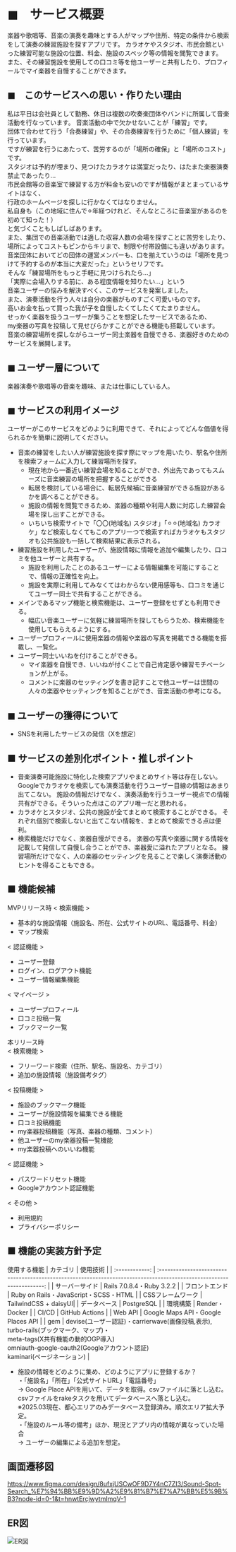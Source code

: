 # ◼︎　サービス概要
楽器や歌唱等、音楽の演奏を趣味とする人がマップや住所、特定の条件から検索をして演奏の練習施設を探すアプリです。
カラオケやスタジオ、市民会館といった練習可能な施設の位置、料金、施設のスペック等の情報を閲覧できます。
また、その練習施設を使用しての口コミ等を他ユーザーと共有したり、プロフィールでマイ楽器を自慢することができます。

## ◼︎　このサービスへの思い・作りたい理由
私は平日は会社員として勤務、休日は複数の吹奏楽団体やバンドに所属して音楽活動を行なっています。
音楽活動の中で欠かせないことが「練習」です。</br>
団体で合わせて行う「合奏練習」や、その合奏練習を行うために「個人練習」を行っています。</br>
ですが練習を行うにあたって、苦労するのが「場所の確保」と「場所のコスト」です。</br>
スタジオは予約が埋まり、見つけたカラオケは満室だったり、はたまた楽器演奏禁止であったり…</br>
市民会館等の音楽室で練習する方が料金も安いのですが情報がまとまっているサイトはなく、</br>
行政のホームページを探しに行かなくてはなりません。</br>
私自身も（この地域に住んで⚪︎年経つけれど、そんなところに音楽室があるのを初めて知った！）</br>
と気づくこともしばしばあります。</br>
また、集団での音楽活動では適した収容人数の会場を探すことに苦労をしたり、</br>
場所によってコストもピンからキリまで、制限や付帯設備にも違いがあります。</br>
音楽団体においてどの団体の運営メンバーも、口を揃えていうのは「場所を見つけて予約するのが本当に大変だった」というセリフです。</br>
そんな「練習場所をもっと手軽に見つけられたら…」</br>
「実際に会場入りする前に、ある程度情報を知りたい…」という</br>
音楽ユーザーの悩みを解決すべく、このサービスを発案しました。</br>
また、演奏活動を行う人々は自分の楽器がものすごく可愛いものです。</br>
高いお金を払って買った我が子を自慢したくてしたくてたまりません。</br>
せっかく楽器を扱うユーザーが集うことを想定したサービスであるため、</br>
my楽器の写真を投稿して見せびらかすことができる機能も搭載しています。</br>
音楽の練習場所を探しながらユーザー同士楽器を自慢できる、楽器好きのためのサービスを展開します。</br>

## ◼︎ ユーザー層について
楽器演奏や歌唱等の音楽を趣味、または仕事にしている人。 

## ◼︎ サービスの利用イメージ
ユーザーがこのサービスをどのように利用できて、それによってどんな価値を得られるかを簡単に説明してください。
 - 音楽の練習をしたい人が練習施設を探す際にマップを用いたり、駅名や住所を検索フォームに入力して練習場所を探す。
    - 現在地から一番近い練習会場を知ることができ、外出先であってもスムーズに音楽練習の場所を把握することができる
    - 転居を検討している場合に、転居先候補に音楽練習ができる施設があるかを調べることができる。
    - 施設の情報を閲覧できるため、楽器の種類や利用人数に対応した練習会場を探し出すことができる。
    - いちいち検索サイトで「〇〇(地域名) スタジオ」「⚪︎⚪︎(地域名) カラオケ」など検索しなくてもこのアプリ一つで検索すればカラオケもスタジオも公共施設も一括して検索結果に表示される。
 - 練習施設を利用したユーザーが、施設情報に情報を追加や編集したり、口コミを他ユーザーと共有する。
    - 施設を利用したことのあるユーザーによる情報編集を可能にすることで、情報の正確性を向上。
    - 施設を実際に利用してみなくてはわからない使用感等も、口コミを通じてユーザー同士で共有することができる。
 - メインであるマップ機能と検索機能は、ユーザー登録をせずとも利用できる。
    - 幅広い音楽ユーザーに気軽に練習場所を探してもらうため、検索機能を使用してもらえるようにする。
 - ユーザープロフィールに使用楽器の情報や楽器の写真を掲載できる機能を搭載し、一覧化。
 - ユーザー同士いいねを付けることができる。
    - マイ楽器を自慢でき、いいねが付くことで自己肯定感や練習モチベーションが上がる。
    - コメントに楽器のセッティングを書き記すことで他ユーザーは世間の人々の楽器やセッティングを知ることができ、音楽活動の参考になる。

## ◼︎ ユーザーの獲得について
 - SNSを利用したサービスの発信（Xを想定）

## ■ サービスの差別化ポイント・推しポイント
 - 音楽演奏可能施設に特化した検索アプリやまとめサイト等は存在しない。
   Googleでカラオケを検索しても演奏活動を行うユーザー目線の情報はあまり出てこない。
   施設の情報だけでなく、演奏活動を行うユーザー視点での情報共有ができる。そういった点はこのアプリ唯一だと思われる。
 - カラオケとスタジオ、公共の施設が全てまとめて検索することができる。
   それぞれ個別で検索しないと出てこない情報を、まとめて検索できる点は便利。
 - 検索機能だけでなく、楽器自慢ができる。
   楽器の写真や楽器に関する情報を記載して発信して自慢し合うことができ、楽器愛に溢れたアプリとなる。
   練習場所だけでなく、人の楽器のセッティングを見ることで楽しく演奏活動のヒントを得ることもできる。

## ■ 機能候補
MVPリリース時
< 検索機能 >
- 基本的な施設情報（施設名、所在、公式サイトのURL、電話番号、料金）
- マップ検索

< 認証機能 >
- ユーザー登録
- ログイン、ログアウト機能
- ユーザー情報編集機能


< マイページ >
- ユーザープロフィール
- 口コミ投稿一覧
- ブックマーク一覧


本リリース時</br>
< 検索機能 >
- フリーワード検索（住所、駅名、施設名、カテゴリ）
- 追加の施設情報（施設備考タグ）

< 投稿機能 >
- 施設のブックマーク機能
- ユーザーが施設情報を編集できる機能
- 口コミ投稿機能
- my楽器投稿機能（写真、楽器の種類、コメント）
- 他ユーザーのmy楽器投稿一覧機能
- my楽器投稿へのいいね機能

< 認証機能 >
- パスワードリセット機能
- Googleアカウント認証機能

< その他 >
- 利用規約
- プライバシーポリシー

## ■ 機能の実装方針予定
使用する機能
| カテゴリ       | 使用技術                                                                                                              | 
| :------------: | :-------------------------------------------------------------------------------------------------------------------: | 
| サーバーサイド   | Rails 7.0.8.4・Ruby 3.2.2 |
| フロントエンド | Ruby on Rails・JavaScript・SCSS・HTML |
| CSSフレームワーク   | TailwindCSS + daisyUI|
| データベース   | PostgreSQL | 
| 環境構築       | Render・Docker | 
| CI/CD       | GitHub Actions | 
| Web API        | Google Maps API・Google Places API | 
| gem            | devise(ユーザー認証)・carrierwave(画像投稿,表示), <br> turbo-rails(ブックマーク、マップ)・<br>meta-tags(X共有機能の動的OGP導入)</br>omniauth-google-oauth2(Googleアカウント認証)</br>kaminari(ページネーション) | 

- 施設の情報をどのように集め、どのようにアプリに登録するか？</br>
  ・「施設名」「所在」「公式サイトURL」「電話番号」</br>
    → Google Place APIを用いて、データを取得。csvファイルに落とし込む。csvファイルをrakeタスクを用いてデータベースへ落とし込む。</br>
    ※2025.03現在、都心エリアのみデータベース登録済み。順次エリア拡大予定。</br>
  ・「施設のルール等の備考」ほか、現況とアプリ内の情報が異なっていた場合</br>
    → ユーザーの編集による追加を想定。</br>

## 画面遷移図
https://www.figma.com/design/8ufxjUSCwOF9D7Y4nC7ZI3/Sound-Spot-Search_%E7%94%BB%E9%9D%A2%E9%81%B7%E7%A7%BB%E5%9B%B3?node-id=0-1&t=hnwtErcjwytmImqV-1

## ER図
![ER図](https://i.gyazo.com/c3ff4f3198bd94ee34020574a806901b.png "ER図")
